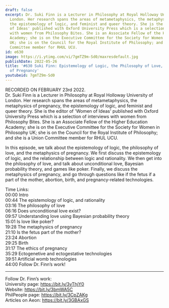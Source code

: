 ```yaml
---
draft: false
excerpt: Dr. Suki Finn is a Lecturer in Philosophy at Royal Holloway University of
  London. Her research spans the areas of metametaphysics, the metaphysics of pregnancy,
  the epistemology of logic, and feminist and queer theory. She is the editor of 'Women
  of Ideas' published with Oxford University Press which is a selection of interviews
  with women from Philosophy Bites. She is an Associate Fellow of the Higher Education
  Academy; she is on the Executive Committee for the Society for Women in Philosophy
  UK; she is on the Council for the Royal Institute of Philosophy; and she is a Union
  Committee member for RHUL UCU.
id: e630
image: https://i.ytimg.com/vi/7gmTZ9m-Sd0/maxresdefault.jpg
publishDate: 2022-05-26
title: '#630 Suki Finn: Epistemology of Logic, the Philosophy of Love, and the Metaphysics
  of Pregnancy'
youtubeid: 7gmTZ9m-Sd0
---
```

RECORDED ON FEBRUARY 23rd 2022.  
Dr. Suki Finn is a Lecturer in Philosophy at Royal Holloway University of London. Her research spans the areas of metametaphysics, the metaphysics of pregnancy, the epistemology of logic, and feminist and queer theory. She is the editor of 'Women of Ideas' published with Oxford University Press which is a selection of interviews with women from Philosophy Bites. She is an Associate Fellow of the Higher Education Academy; she is on the Executive Committee for the Society for Women in Philosophy UK; she is on the Council for the Royal Institute of Philosophy; and she is a Union Committee member for RHUL UCU.

In this episode, we talk about the epistemology of logic, the philosophy of love, and the metaphysics of pregnancy. We first discuss the epistemology of logic, and the relationship between logic and rationality. We then get into the philosophy of love, and talk about unconditional love, Bayesian probability theory, and games like poker. Finally, we discuss the metaphysics of pregnancy, and go through questions like if the fetus if a part of the mother, abortion, birth, and pregnancy-related technologies.

Time Links:  
00:00 Intro  
00:44  The epistemology of logic, and rationality  
03:16  The philosophy of love  
06:16  Does unconditional love exist?  
09:57  Understanding love using Bayesian probability theory  
15:01  Is love like poker?  
19:28  The metaphysics of pregnancy  
21:10  Is the fetus part of the mother?  
23:24  Abortion  
29:25  Birth  
31:17  The ethics of pregnancy  
35:29  Ectogenetive and ectogestative technologies  
39:51  Artificial womb technologies  
44:00  Follow Dr. Finn’s work!

---

Follow Dr. Finn’s work:  
University page: https://bit.ly/3vThjY0  
Website: https://bit.ly/3bmWA5C  
PhilPeople page: https://bit.ly/3CpZAKg  
Articles on Aeon: https://bit.ly/3GBAxGS
